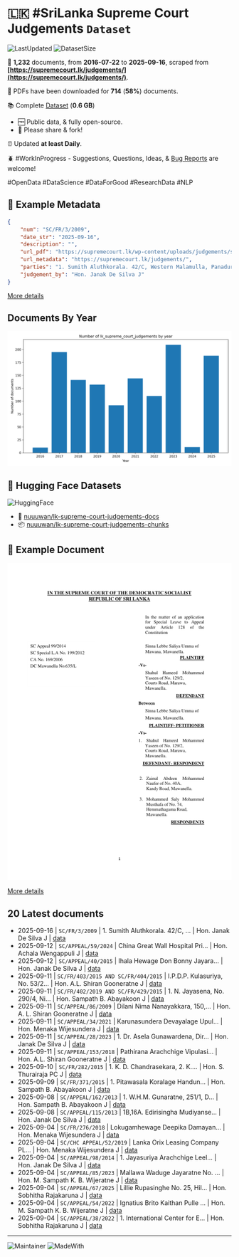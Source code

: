 # 🇱🇰 #SriLanka Supreme Court Judgements `Dataset`

![LastUpdated](https://img.shields.io/badge/last_updated-2025--09--17_17:54:33-green)
![DatasetSize](https://img.shields.io/badge/dataset_size-0.6_GB-green)

📜 **1,232** documents, from **2016-07-22** to **2025-09-16**, scraped from **[https://supremecourt.lk/judgements/](https://supremecourt.lk/judgements/)**.

📒 PDFs have been downloaded for **714** (**58%**) documents.

📚 Complete [Dataset](https://github.com/nuuuwan/lk_supreme_court_judgements/tree/data) (**0.6 GB**)
 - 🆓 Public data, & fully open-source.
 - 🙏 Please share & fork!

⏰ Updated **at least Daily**.

🪲 #WorkInProgress - Suggestions, Questions, Ideas, & [Bug Reports](https://github.com/nuuuwan/lk_supreme_court_judgements/issues) are welcome!

#OpenData #DataScience #DataForGood #ResearchData #NLP

## 📝 Example Metadata

```json
{
    "num": "SC/FR/3/2009",
    "date_str": "2025-09-16",
    "description": "",
    "url_pdf": "https://supremecourt.lk/wp-content/uploads/judgements/sc_fr_3_2009.pdf",
    "url_metadata": "https://supremecourt.lk/judgements/",
    "parties": "1. Sumith Aluthkorala. 42/C, Western Malamulla, Panadura. PETITIONER Vs. 1. Western Province Provincial Road Development Authority, No. 50, Kithulwala Road, Colombo 08. And presently No. 59, Sebastian Hill, Colombo 12. 2. W. Jayasekara Former Chairman, Western Province Provincial Road Development Authority, Kithulwatta Road, Colombo 08. 2a. Rohan Kulasiri, Former Chairman, Western Province Provincial Road Development Authority, No. 50, Kithulwatta Road, Colombo 08. 2b. Upali Kodikara Chairman, No. 59, Sebastian Hill, Colombo 12 Kithulwatta Road, Colombo 08. 3. I.A.M. Jousie, Former Director, 3a. N. Bandula Prama Kumara, Director, 4. Lakshman Hettiarachchi Former Director, 4a. P.K.D. Thisera, Director, 5. Sepala Ruparatne, Former Director, 5a. J.E.L.T. Rathnayake, Former Director, 5b. T.M.W. Mudali, Director, 6. Silva Priyaratne, Former Director, 6a. I.J. Mirando Former Director, 6b. N.I. Senaratne, Director, 7. P. Sivapada Sundaram, Former Director, 7a. U.O. Janmuthupura, Former Director, 7b. T.G.W. Rajapaksha, Director, All of the Western Province Provincial Road Development Authority, No. 50, Kithulwatta Road, Colombo 08. 8. R.M.S. Bandaranayake, General Manager, Western Province Provincial Road Development Authority, No. 50, Kithulwatta Road, Colombo 08. 9. A. Ramanayake, Former Secretary, Provincial Ministry of Roadways and Co-operatives, Denzil Kobbekaduwa Mawatha, Battaramulla. 9a. Sunil Abayawardena, Former Secretary, Provincial Ministry of Roadways and Co-operatives, Denzil Kobbekaduwa Mawatha, Battaramulla. 9b. Champa N. Perera, Secretary, Provincial Ministry of Roadways and Co-operatives, Denzil Kobbekaduwa Mawatha, Battaramulla. 10. Lalith Wanigaratne Former Provincial Ministry of Roadways and Co-operatives, Denzil Kobbekaduwa Mawatha, Battaramulla. 10a. W.A. Nimal Lansa, Former Provincial Ministry of Road Development Housing and Constructions, Live Stock Development, Fisheries and Tourism, Denzil Kobbekaduwa Mawatha, Battaramulla. 11. Attorney General, Attorney General\u2019s Department, Colombo 12. RESPONDENTS\n\nView More",
    "judgement_by": "Hon. Janak De Silva J"
}
```

[More details](https://github.com/nuuuwan/lk_supreme_court_judgements/tree/data/data/lk_supreme_court_judgements/2020s/2025/2025-09-16-SC-FR-3-2009)

## Documents By Year

![Documents by year](images/docs_by_year.png)

## 🤗 Hugging Face Datasets

![HuggingFace](https://img.shields.io/badge/-HuggingFace-FDEE21?style=for-the-badge&logo=HuggingFace)

- 📄 [nuuuwan/lk-supreme-court-judgements-docs](https://huggingface.co/datasets/nuuuwan/lk-supreme-court-judgements-docs)
- 📦 [nuuuwan/lk-supreme-court-judgements-chunks](https://huggingface.co/datasets/nuuuwan/lk-supreme-court-judgements-chunks)

## 📃 Example Document

![PDF Preview](images/pdf_preview.png)

[More details](https://github.com/nuuuwan/lk_supreme_court_judgements/tree/data/data/lk_supreme_court_judgements/2010s/2018/2018-04-04-SC-APPEAL-99-2014)

## 20 Latest documents

- 2025-09-16 | `SC/FR/3/2009` | 1. Sumith Aluthkorala. 42/C, ... | Hon. Janak De Silva J | [data](https://github.com/nuuuwan/lk_supreme_court_judgements/tree/data/data/lk_supreme_court_judgements/2020s/2025/2025-09-16-SC-FR-3-2009)
- 2025-09-12 | `SC/APPEAL/59/2024` | China Great Wall Hospital Pri... | Hon. Achala Wengappuli J | [data](https://github.com/nuuuwan/lk_supreme_court_judgements/tree/data/data/lk_supreme_court_judgements/2020s/2025/2025-09-12-SC-APPEAL-59-2024)
- 2025-09-12 | `SC/APPEAL/40/2015` | Ihala Hewage Don Bonny Jayara... | Hon. Janak De Silva J | [data](https://github.com/nuuuwan/lk_supreme_court_judgements/tree/data/data/lk_supreme_court_judgements/2020s/2025/2025-09-12-SC-APPEAL-40-2015)
- 2025-09-11 | `SC/FR/403/2015 AND SC/FR/404/2015` | I.P.D.P. Kulasuriya, No. 53/2... | Hon. A.L. Shiran Gooneratne J | [data](https://github.com/nuuuwan/lk_supreme_court_judgements/tree/data/data/lk_supreme_court_judgements/2020s/2025/2025-09-11-SC-FR-403-2015-AND-SC-F-6d6cc413)
- 2025-09-11 | `SC/FR/402/2019 AND SC/FR/429/2015` | 1. N. Jayasena, No. 290/4, Ni... | Hon. Sampath B. Abayakoon J | [data](https://github.com/nuuuwan/lk_supreme_court_judgements/tree/data/data/lk_supreme_court_judgements/2020s/2025/2025-09-11-SC-FR-402-2019-AND-SC-F-0b1269f2)
- 2025-09-11 | `SC/APPEAL/86/2009` | Dilani Nima Nanayakkara, 150,... | Hon. A. L. Shiran Gooneratne J | [data](https://github.com/nuuuwan/lk_supreme_court_judgements/tree/data/data/lk_supreme_court_judgements/2020s/2025/2025-09-11-SC-APPEAL-86-2009)
- 2025-09-11 | `SC/APPEAL/34/2021` | Karunasundera Devayalage Upul... | Hon. Menaka Wijesundera J | [data](https://github.com/nuuuwan/lk_supreme_court_judgements/tree/data/data/lk_supreme_court_judgements/2020s/2025/2025-09-11-SC-APPEAL-34-2021)
- 2025-09-11 | `SC/APPEAL/28/2023` | 1. Dr. Asela Gunawardena, Dir... | Hon. Janak De Silva J | [data](https://github.com/nuuuwan/lk_supreme_court_judgements/tree/data/data/lk_supreme_court_judgements/2020s/2025/2025-09-11-SC-APPEAL-28-2023)
- 2025-09-11 | `SC/APPEAL/153/2018` | Pathirana Arachchige Vipulasi... | Hon. A.L. Shiran Gooneratne J | [data](https://github.com/nuuuwan/lk_supreme_court_judgements/tree/data/data/lk_supreme_court_judgements/2020s/2025/2025-09-11-SC-APPEAL-153-2018)
- 2025-09-10 | `SC/FR/282/2015` | 1. K. D. Chandrasekara, 2. K.... | Hon. S. Thurairaja PC J | [data](https://github.com/nuuuwan/lk_supreme_court_judgements/tree/data/data/lk_supreme_court_judgements/2020s/2025/2025-09-10-SC-FR-282-2015)
- 2025-09-09 | `SC/FR/371/2015` | 1. Pitawasala Koralage Handun... | Hon. Sampath B. Abayakoon J | [data](https://github.com/nuuuwan/lk_supreme_court_judgements/tree/data/data/lk_supreme_court_judgements/2020s/2025/2025-09-09-SC-FR-371-2015)
- 2025-09-08 | `SC/APPEAL/162/2013` | 1. W.H.M. Gunaratne, 251/1, D... | Hon. Sampath B. Abayakoon J | [data](https://github.com/nuuuwan/lk_supreme_court_judgements/tree/data/data/lk_supreme_court_judgements/2020s/2025/2025-09-08-SC-APPEAL-162-2013)
- 2025-09-08 | `SC/APPEAL/115/2013` | 1B,16A. Edirisingha Mudiyanse... | Hon. Janak De Silva J | [data](https://github.com/nuuuwan/lk_supreme_court_judgements/tree/data/data/lk_supreme_court_judgements/2020s/2025/2025-09-08-SC-APPEAL-115-2013)
- 2025-09-04 | `SC/FR/276/2018` | Lokugamhewage Deepika Damayan... | Hon. Menaka Wijesundera J | [data](https://github.com/nuuuwan/lk_supreme_court_judgements/tree/data/data/lk_supreme_court_judgements/2020s/2025/2025-09-04-SC-FR-276-2018)
- 2025-09-04 | `SC/CHC APPEAL/52/2019` | Lanka Orix Leasing Company PL... | Hon. Menaka Wijesundera J | [data](https://github.com/nuuuwan/lk_supreme_court_judgements/tree/data/data/lk_supreme_court_judgements/2020s/2025/2025-09-04-SC-CHC-APPEAL-52-2019)
- 2025-09-04 | `SC/APPEAL/98/2014` | 1. Jayasuriya Arachchige Leel... | Hon. Janak De Silva J | [data](https://github.com/nuuuwan/lk_supreme_court_judgements/tree/data/data/lk_supreme_court_judgements/2020s/2025/2025-09-04-SC-APPEAL-98-2014)
- 2025-09-04 | `SC/APPEAL/85/2023` | Mallawa Waduge Jayaratne No. ... | Hon. M. Sampath K. B. Wijeratne J | [data](https://github.com/nuuuwan/lk_supreme_court_judgements/tree/data/data/lk_supreme_court_judgements/2020s/2025/2025-09-04-SC-APPEAL-85-2023)
- 2025-09-04 | `SC/APPEAL/67/2025` | Lillie Rupasinghe No. 25, Hil... | Hon. Sobhitha Rajakaruna J | [data](https://github.com/nuuuwan/lk_supreme_court_judgements/tree/data/data/lk_supreme_court_judgements/2020s/2025/2025-09-04-SC-APPEAL-67-2025)
- 2025-09-04 | `SC/APPEAL/54/2022` | Ignatius Brito Kaithan Pulle ... | Hon. M. Sampath K. B. Wijeratne J | [data](https://github.com/nuuuwan/lk_supreme_court_judgements/tree/data/data/lk_supreme_court_judgements/2020s/2025/2025-09-04-SC-APPEAL-54-2022)
- 2025-09-04 | `SC/APPEAL/38/2022` | 1. International Center for E... | Hon. Sobhitha Rajakaruna J | [data](https://github.com/nuuuwan/lk_supreme_court_judgements/tree/data/data/lk_supreme_court_judgements/2020s/2025/2025-09-04-SC-APPEAL-38-2022)

---

![Maintainer](https://img.shields.io/badge/maintainer-nuuuwan-red)
![MadeWith](https://img.shields.io/badge/made_with-python-blue)
